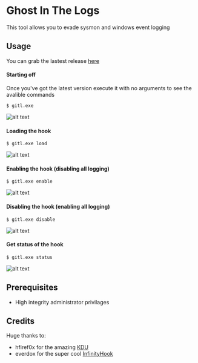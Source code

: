 # Ghost In The Logs

This tool allows you to evade sysmon and windows event logging

## Usage

You can grab the lastest release [here](https://github.com/bats3c/Ghost-In-The-Logs/releases/download/1.0/gitl.exe)

#### Starting off

Once you've got the latest version execute it with no arguments to see the avalible commands

    $ gitl.exe

![alt text](https://raw.githubusercontent.com/bats3c/Ghost-In-The-Logs/master/res/gitl_exec_no_args.jpg "executed with no args")

#### Loading the hook

    $ gitl.exe load

![alt text](https://raw.githubusercontent.com/bats3c/Ghost-In-The-Logs/master/res/gitl_load_hook.jpg "loaded the hook")

#### Enabling the hook (disabling all logging)

    $ gitl.exe enable

![alt text](https://raw.githubusercontent.com/bats3c/Ghost-In-The-Logs/master/res/gitl_enable_hook.jpg "enabled the hook")

#### Disabling the hook (enabling all logging)

    $ gitl.exe disable

![alt text](https://raw.githubusercontent.com/bats3c/Ghost-In-The-Logs/master/res/gitl_disable_hook.jpg "disabled the hook")

#### Get status of the hook

    $ gitl.exe status

![alt text](https://raw.githubusercontent.com/bats3c/Ghost-In-The-Logs/master/res/gitl_hook_status.jpg "hook status")

## Prerequisites

*   High integrity administrator privilages

## Credits

Huge thanks to:

*   hfiref0x for the amazing [KDU](https://github.com/hfiref0x/KDU)
*   everdox for the super cool [InfinityHook](https://github.com/everdox/InfinityHook)